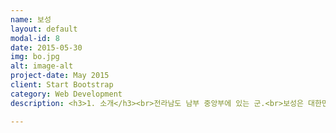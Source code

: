 ```yaml
---
name: 보성
layout: default
modal-id: 8
date: 2015-05-30
img: bo.jpg
alt: image-alt
project-date: May 2015
client: Start Bootstrap
category: Web Development
description: <h3>1. 소개</h3><br>전라남도 남부 중앙부에 있는 군.<br>보성은 대한민국 최남단인 전라남도 남부의 중앙에 위치해 산, 바다, 호수가 잘 어우러진 ‘3경 3향’의 고장이다. 제암산 등 임금 제(帝)자를 가진 명산과 청정해역인 득량·여자만, 내륙호수인 주암호의 아름다운 풍광이 조화를 이뤄 3경(景)을 연출하고 있다.<br>예로부터 충신열사와 민족의 선각자가 많이 배출된 고장이어서 의향(義鄕)으로도 불리며, 판소리의 비조 박유전선생과 정응민 선생을 중심으로 창제된 보성소리와 채동선 선생의 민족음악 혼이 서린 예향(藝鄕)이기도 하다. 여기에 생명연장의 꿈을 이룰 수 있다고까지 하는 국내 최대 다향(茶鄕)이란 명성도 얻고 있다.<br><br><br><h3>2. 위치</h3><br><P align><img src="보성위치.png"></P><br>보성은 전라남도 남부 중앙부에 있는 군이다.<br><br><h3>3. 여행지</h3><br><img src="용추폭포계곡.jpg"><br><h4>" 용추폭포계곡 "</h4><br>보령시에 소속된 섬들 가운데 원산도에 이어 두 번째로 큰 섬인 삽시도는 대천항을 떠난지 40분 만에 만나는 섬이다.<br> 대천항에서 삽시도까지는 직선거리로 13㎞떨어져 있다. 섬의 모양이 화살을 꽂아 놓은 모양 같다고해서 삽시도라고 불린다. 술뚱선착장과 가까운 곳에는 거멀너머해수욕장, 당너머(또는 집너머)해수욕장이 있고 밤섬선착장 부근에는 밤섬해수욕장이 있다.3개의 해수욕장 가운데 가장 괜찮은 곳은 당너머해수욕장이다.<br>태창민박 마당을 가로질러 해안으로 내려서면 맑은 바닷물과 시원한 파도소리를 만난다. 해안의 양쪽 끝은 갯바위지대. 여행객들이 재미삼아 굴 따고 바지락조개며 해삼을 줍는 곳이다.<br> 특히 남쪽 갯바위지대에서는 썰물 때마다 삽시도와 이어지는 무인도 ‘면삽지’가 나타난다. 삽시도의 모래해변에서는 조개잡이 체험이 가능하다. 물때만 잘 맞으면 1~2시간 만에 한 끼니 정도 끓여먹을 수 있는 조개를 캘 수 있다.<br>한편, 웃말 서쪽에 형성된 ‘거멀너머해수욕장’은 백사장과 어우러진 울창한 해송 숲이 있고, ‘밤섬(수루미)해수욕장’은 넓고 단단한 모래해변과 사람 손길을 별로 타지 않은 솔숲 그리고 앞 바다의 불모도가 그림처럼 어울린 해수욕장이다.<br><br><br><br><P align><img src="웅치관광농원.jpg"></P><br><h4>" 웅치관광농원 "</h4><br>대부해솔길은 서해의 아름다운 바다와 갯벌을 체험하고 낭만과 추억의 명소로 개발하기 위해 인공적인 시설은 설치하지 않고 자연 그대로의 길을 유지하는 트레킹 코스로 개발하여 2012년 1월부터 7월까지 안내체계를 구축하고 2012년 10월 25일 최종 개통하였다.<br>대부해솔길은 총 7개 코스 74km로 해안선을 따라 대부도 전체를 둘러 볼 수 있으며, 코스별로 소나무길, 염전길, 석양길, 바닷길, 갯벌길, 갈대길, 포도밭길, 시골길 등 다양한 풍경이 펼쳐진다.<br>또한, 대부해솔길을 코스별로 걷다보면 볼거리와 지역 관광시설과도 만나게 되는데 1코스에는 개미허리 아치교와 낙조전망대 및 종현어촌체험관광마을의 볼거리와 체험을 할 수 있고, 2코스는 해안가 갯벌, 3코스에는 아일랜드리조트코리아 골프장과 선재대교를 볼 수 있다. 4코스는 쪽박섬, 유리섬 박물관, 베르아델승마클럽을 만나 볼 수 있고, 5코스에는 동주염전과 대부도 펜션타운을, 6코스에는 선감어촌체험마을과 선감유원지, 누에섬등대전망대, 7코스는 안산어촌민속박물관, 탄도항, 대송단지내 바다향기 테마파크를 만나 관광체험을 할 수 있다.<br><br><br><br><img src="보성녹차밭 대한다원.jpg"><br><h4>" 보성녹차밭 대한다원 "</h4><br>시화호 환경문화관은 시화호의 자연환경, 무공해 대체 해양에너지원인 세계 최대 규모 조력발전소 및 안산, 시흥, 화성 지역의 민속 문화, 개발사, 미래의 개발방향 등을 홍보하는 전시관이라고 한다.<br>2004년 6월에 착공해 일 년여의 건축 및 전시물 설치공사를 거쳐 2005년 10월에 완공되었다.<br>제부도나 영흥도를 지나는 길에 조금만 시간을 내어서 가족과(특히 자녀들) 함께 들려보면 여러 가지로 유익할것 같다.<br> 위치는 시화 방조제가 끝부분에서 좌측을 살피면서 조금만 진행하다 보면 방아머리공원이 보이는데 바로 공원내에 있다. 3층 전망대에서 빙둘러 살펴보면 시화호와 시화호 방조제 및 대부도 인근의 경관이 한 눈에 들어온다. 연면적 992㎡(300평), 지상1층(전망 공간 3층) 규모를 갖추고 있으며, 지상 1층에는 전시실, 영상홍보실, 휴게실, 화장실, 관리실 등이 배치되어 있으며, 지상 3층에는 40평 규모의 전망 공간이 있다.<br><br><br><br><img src="보성여관.jpg"><br><h4>" 보성여관 "</h4><br>경기도 안산시 대부동 누에섬에 있는 등대전망대.<br>경기도 안산시가 자연학습을 겸한 어촌 관광의 기회를 제공하고, 서해안 고깃배들의 안전한 조업을 유도하기 위해 누에섬 정상 부근에 건설한 등대 전망대이다.<br>2004년 4월 13일 개관하였고, 규모는 지상 3층(높이 16.8m), 연면적은 273㎡이다.<br>1층에는 누에섬의 자연환경, 등대·바다와 관련된 각종 그림과 자료, 2층에는 국내외 등대 그림과 모형 전시물이 전시되어 있다. 3층에는 바다 전경을 한눈에 바라볼 수 있는 전망대와 선박의 통행 안전을 유도하기 위한 등대가 설치되어 있다.<br>누에섬은 인근 탄도(炭島)에서 1.2㎞ 떨어진 작은 무인도로, 썰물 때 하루 두 차례 4시간씩 갯벌이 드러나기 때문에 자동차로 또는 걸어서 갯벌을 탐험할 수 있다. <br>2005년 완공을 목표로 안산시에서 추진하는 대부도 어촌체험마을, 관광안내소, 어촌민속전시관 등과 함께 이 지역의 대표적인 관광 명소이다. 입장료는 어른 1,000원, 청소년 700원, 어린이 500원이다.<br><br><br><br><br><h3>4. 먹거리</h3><br><br><img src="조개구이.png"><br>조개구이<br><br><br><img src="손칼국수.jpg"><br>손칼국수<br><br><br><img src="키조개 양념무침.jpg"><br>키조개 양념무침<br><br><br><img src="해물파전.jpg"><br>해물파전<br>

---
```

